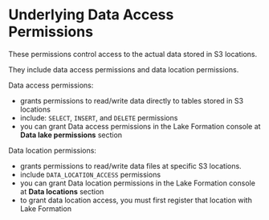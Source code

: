 # Underlying Data Access Permissions

These permissions control access to the actual data stored in S3 locations.

They include data access permissions and data location permissions.

Data access permissions:
- grants permissions to read/write data directly to tables stored in S3 locations
- include: `SELECT`, `INSERT`, and `DELETE` permissions
- you can grant Data access permissions in the Lake Formation console at **Data lake permissions** section

Data location permissions:
- grants permissions to read/write data files at specific S3 locations.
- include `DATA_LOCATION_ACCESS` permissions
- you can grant Data location permissions in the Lake Formation console at **Data locations** section
- to grant data location access, you must first register that location with Lake Formation
